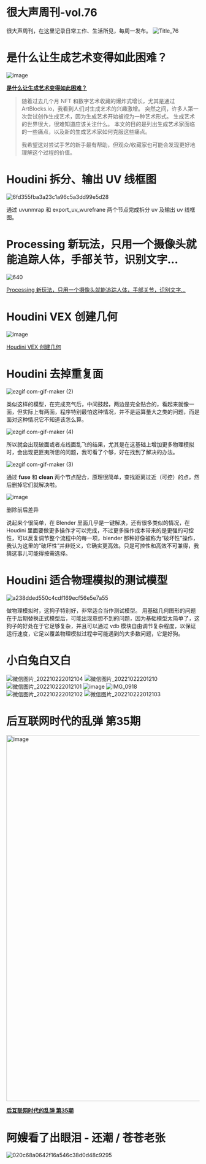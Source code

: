 # 很大声周刊-vol.76
很大声周刊，在这里记录日常工作、生活所见，每周一发布。
![Title_76](https://user-images.githubusercontent.com/20842136/197400106-0d0a6929-fe41-459d-94d1-608645838d49.png)

# 是什么让生成艺术变得如此困难？
![image](https://user-images.githubusercontent.com/20842136/197334740-7ecf8491-7eef-4bd5-aa5f-5e4fdd7dd1a0.png)

**[是什么让生成艺术变得如此困难？](https://bendotk.com/writing/what-makes-generative-art-hard)**

> 随着过去几个月 NFT 和数字艺术收藏的爆炸式增长，尤其是通过 ArtBlocks.io，我看到人们对生成艺术的兴趣激增。 突然之间，许多人第一次尝试创作生成艺术，因为生成艺术开始被视为一种艺术形式。 生成艺术的世界很大，很难知道应该关注什么。 本文的目的是列出生成艺术家面临的一些痛点，以及新的生成艺术家如何克服这些痛点。
> 
> 我希望这对尝试手艺的新手最有帮助，但观众/收藏家也可能会发现更好地理解这个过程的价值。

# Houdini 拆分、输出 UV 线框图
![6fd355fba3a23c1a96c5a3dd99e5d28](https://user-images.githubusercontent.com/20842136/197334218-55356bdf-c1cc-4643-9c10-e5826c50985b.jpg)

通过 uvunmrap 和 export_uv_wurefrane 两个节点完成拆分 uv 及输出 uv 线框图。

# Processing 新玩法，只用一个摄像头就能追踪人体，手部关节，识别文字...
![640](https://user-images.githubusercontent.com/20842136/197343059-d0ce6241-dad9-4854-8a91-49a48dcbff14.gif)

[Processing 新玩法，只用一个摄像头就能追踪人体，手部关节，识别文字...](https://mp.weixin.qq.com/s/_M2sLRbmEaUXJEDpMmVZcw)

# Houdini VEX 创建几何
![image](https://user-images.githubusercontent.com/20842136/197343229-f83ae610-78fe-4424-a8db-3b3c94053da2.png)

[Houdini VEX 创建几何](https://www.tokeru.com/cgwiki/index.php?title=JoyOfVex14)

# Houdini 去掉重复面
![ezgif com-gif-maker (2)](https://user-images.githubusercontent.com/20842136/197344429-1843998b-123c-4dd4-ab4e-0023ae1de9cc.gif)

类似这样的模型，在完成充气后，中间鼓起，两边是完全贴合的，看起来就像一面，但实际上有两面，程序特别最怕这种情况，并不是运算量大之类的问题，而是面对这种情况它不知道该怎么算。

![ezgif com-gif-maker (4)](https://user-images.githubusercontent.com/20842136/197344924-78a572ed-75e2-4d22-bceb-820477d2d62c.gif)

所以就会出现破面或者点线面乱飞的结果，尤其是在这基础上增加更多物理模拟时，会出现更匪夷所思的问题，我可看了个够，好在找到了解决的办法。

![ezgif com-gif-maker (3)](https://user-images.githubusercontent.com/20842136/197344920-2f9fed6e-c9a0-4fc2-876c-b186279ceb85.gif)

通过 **fuse** 和 **clean** 两个节点配合，原理很简单，查找距离过近（可控）的点，然后删掉它们就解决啦。

![image](https://user-images.githubusercontent.com/20842136/197344416-0c4b3383-fe2a-4ad1-b868-56243997b2c4.png)

删除前后差异

说起来个很简单，在 Blender 里面几乎是一键解决，还有很多类似的情况，在 Houdini 里面要做更多操作才可以完成，不过更多操作成本带来的是更强的可控性，可以反复调节整个流程中的每一项，blender 那种好像被称为“破坏性”操作，我认为这里的“破坏性”并非贬义，它确实更高效。只是可控性和高效不可兼得，我猜这事儿可能得按需选择。

# Houdini 适合物理模拟的测试模型
![a238dded550c4cdf169ecf56e5e7a55](https://user-images.githubusercontent.com/20842136/197334237-ce6fab36-e68e-4c37-8376-b625eacb3e56.jpg)

做物理模拟时，这狗子特别好，非常适合当作测试模型。
用基础几何图形的问题在于后期替换正式模型后，可能出现意想不到的问题，因为基础模型太简单了，这狗子的好处在于它足够复杂，并且可以通过 vdb 模块自由调节复杂程度，以保证运行速度，它足以覆盖物理模拟过程中可能遇到的大多数问题，它是好狗。

# 小白兔白又白
![微信图片_202210222012104](https://user-images.githubusercontent.com/20842136/197338431-0b17fc11-196e-4891-a279-343c475e8f78.jpg)
![微信图片_20221022201210](https://user-images.githubusercontent.com/20842136/197338412-5bcaae5d-515c-4560-b32c-fe4bd1cbe71e.jpg)
![微信图片_202210222012101](https://user-images.githubusercontent.com/20842136/197338418-fe51819d-1136-4c30-aa57-b495097875d4.jpg)
![image](https://user-images.githubusercontent.com/20842136/197334861-0d1f091b-bb1c-4dd1-90e2-0d5ad9d59bce.png)
![IMG_0918](https://user-images.githubusercontent.com/20842136/197400197-125cb4f6-96ba-49a6-bedd-80421c602043.jpg)
![微信图片_202210222012102](https://user-images.githubusercontent.com/20842136/197338421-18298240-0fde-4780-b47c-aeea5f257ca3.jpg)
![微信图片_202210222012103](https://user-images.githubusercontent.com/20842136/197338428-0b29cb2b-5e5d-414e-af24-f257ef774e9a.jpg)

# 后互联网时代的乱弹 第35期
<img width="954" alt="image" src="https://user-images.githubusercontent.com/20842136/197400305-d46d5325-fa7e-497d-903f-01cf172d8820.png">

**[后互联网时代的乱弹 第35期](https://www.bilibili.com/video/BV1NR4y1Q72g/?spm_id_from=444.41.list.card_archive.click&vd_source=6c68891752436b0097051bf700e169a9)**

# 阿嫂看了出眼泪 - 还潮 / 苍苍老张
![020c68a0642f16a546c38d0d48c9295](https://user-images.githubusercontent.com/20842136/197338822-fb1e2b23-549e-4f22-b6ca-55349f55a09f.jpg)

